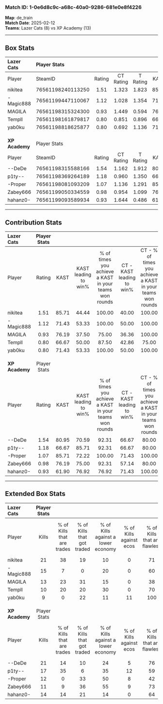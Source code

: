 ### Match ID: 1-0e6d8c9c-a68c-40a0-9286-681e0e8f4226  
**Map**: de_train  
**Match Date**: 2025-02-12  
**Teams**: Lazer Cats (8) vs XP Academy (13)  

---  

## Box Stats  

| **Lazer Cats** | Player Stats      |        |           |          |       |      |       |         |        |      |     |
| :- | :- | :-: | :-: | :-: | :-: | :-: | :-: | :-: | :-: | :-: | :-: |
| Player         | SteamID           | Rating | CT Rating | T Rating | KAST  | ADR  | Kills | Assists | Deaths | K/D  | HS% |
| nikitea        | 76561198240113250 |  1.51  |   1.323   |  1.823   | 85.71 | 92.6 |  21   |    4    |   14   | 1.50 | 61  |
| -Magic888      | 76561199447110067 |  1.12  |   1.028   |  1.354   | 71.43 | 63.3 |  15   |    4    |   12   | 1.25 | 46  |
| MAGILA         | 76561198315324300 |  0.93  |   1.449   |  0.594   | 76.19 | 73.3 |  13   |    5    |   19   | 0.68 | 69  |
| Templl         | 76561198161879817 |  0.80  |   0.851   |  0.896   | 66.67 | 58.3 |  10   |    8    |   15   | 0.67 | 30  |
| yab0ku         | 76561198818625877 |  0.80  |   0.692   |  1.136   | 71.43 | 63.4 |   9   |    6    |   15   | 0.60 | 55  |
|                |                   |        |           |          |       |      |       |         |        |      |     |
|                |                   |        |           |          |       |      |       |         |        |      |     |
|                |                   |        |           |          |       |      |       |         |        |      |     |
| **XP Academy** | Player Stats      |        |           |          |       |      |       |         |        |      |     |
| Player         | SteamID           | Rating | CT Rating | T Rating | KAST  | ADR  | Kills | Assists | Deaths | K/D  | HS% |
| --DeDe         | 76561198315588166 |  1.54  |   1.162   |  1.912   | 80.95 | 98.6 |  21   |    2    |   12   | 1.75 | 47  |
| p1ty--         | 76561198369264189 |  1.18  |   0.960   |  1.350   | 66.67 | 65.9 |  17   |    0    |   11   | 1.55 | 47  |
| -Proper        | 76561198081093209 |  1.07  |   1.136   |  1.291   | 85.71 | 68.1 |  12   |    6    |   14   | 0.86 | 75  |
| Zabey666       | 76561199050334559 |  0.98  |   0.954   |  1.099   | 76.19 | 77.4 |  11   |   10    |   15   | 0.73 | 54  |
| hahanz0-       | 76561199093589934 |  0.93  |   1.644   |  0.486   | 61.90 | 73.1 |  14   |    3    |   16   | 0.88 | 78  |
---  

## Contribution Stats  

| **Lazer Cats** | Player Stats |       |                      |                                                        |                           |                                                             |                          |                                                            |
| :- | :-: | :-: | :-: | :-: | :-: | :-: | :-: | :-: |
| Player         |    Rating    | KAST  | KAST leading to win% | % of times you achieve a KAST in your teams won rounds | CT - KAST leading to win% | CT - % of times you achieve a KAST in your teams won rounds | T - KAST leading to win% | T - % of times you achieve a KAST in your teams won rounds |
| nikitea        |     1.51     | 85.71 |        44.44         |                         100.00                         |           40.00           |                           100.00                            |          50.00           |                           100.00                           |
| -Magic888      |     1.12     | 71.43 |        53.33         |                         100.00                         |           50.00           |                           100.00                            |          57.14           |                           100.00                           |
| MAGILA         |     0.93     | 76.19 |        37.50         |                         75.00                          |           36.36           |                           100.00                            |          40.00           |                           50.00                            |
| Templl         |     0.80     | 66.67 |        50.00         |                         87.50                          |           42.86           |                            75.00                            |          57.14           |                           100.00                           |
| yab0ku         |     0.80     | 71.43 |        53.33         |                         100.00                         |           50.00           |                           100.00                            |          57.14           |                           100.00                           |
|                |              |       |                      |                                                        |                           |                                                             |                          |                                                            |
|                |              |       |                      |                                                        |                           |                                                             |                          |                                                            |
|                |              |       |                      |                                                        |                           |                                                             |                          |                                                            |
| **XP Academy** | Player Stats |       |                      |                                                        |                           |                                                             |                          |                                                            |
| Player         |    Rating    | KAST  | KAST leading to win% | % of times you achieve a KAST in your teams won rounds | CT - KAST leading to win% | CT - % of times you achieve a KAST in your teams won rounds | T - KAST leading to win% | T - % of times you achieve a KAST in your teams won rounds |
| --DeDe         |     1.54     | 80.95 |        70.59         |                         92.31                          |           66.67           |                            80.00                            |          72.73           |                           100.00                           |
| p1ty--         |     1.18     | 66.67 |        85.71         |                         92.31                          |           66.67           |                            80.00                            |          100.00          |                           100.00                           |
| -Proper        |     1.07     | 85.71 |        72.22         |                         100.00                         |           71.43           |                           100.00                            |          72.73           |                           100.00                           |
| Zabey666       |     0.98     | 76.19 |        75.00         |                         92.31                          |           57.14           |                            80.00                            |          88.89           |                           100.00                           |
| hahanz0-       |     0.93     | 61.90 |        76.92         |                         76.92                          |           71.43           |                           100.00                            |          83.33           |                           62.50                            |
---  

## Extended Box Stats  

| **Lazer Cats** | Player Stats |                            |                            |                                    |                         |                              |                                 |        |                             |                                     |                          |                               |                            |
| :- | :-: | :-: | :-: | :-: | :-: | :-: | :-: | :-: | :-: | :-: | :-: | :-: | :-: |
| Player         |    Kills     | % of Kills that are trades | % of Kills that got traded | % of Kills against a lower economy | % of Kills against ecos | % of Kills that are flawless | % of Kills that are close duels | Deaths | % of Deaths that get traded | % of Deaths against a lower economy | % of Deaths against ecos | % of Deaths that are flawless | % of Deaths that are close |
| nikitea        |      21      |             38             |             19             |                 10                 |            0            |              71              |               10                |   14   |              7              |                  0                  |            0             |              50               |             0              |
| -Magic888      |      15      |             7              |             0              |                 20                 |            0            |              60              |                7                |   12   |             17              |                  0                  |            0             |              92               |             0              |
| MAGILA         |      13      |             23             |             31             |                 15                 |            0            |              38              |                8                |   19   |             32              |                 11                  |            5             |              63               |             5              |
| Templl         |      10      |             20             |             20             |                 30                 |            0            |              70              |               10                |   15   |             13              |                  7                  |            0             |              67               |             7              |
| yab0ku         |      9       |             0              |             22             |                 11                 |           11            |             100              |                0                |   15   |             20              |                  7                  |            7             |              60               |             13             |
|                |              |                            |                            |                                    |                         |                              |                                 |        |                             |                                     |                          |                               |                            |
|                |              |                            |                            |                                    |                         |                              |                                 |        |                             |                                     |                          |                               |                            |
|                |              |                            |                            |                                    |                         |                              |                                 |        |                             |                                     |                          |                               |                            |
| **XP Academy** | Player Stats |                            |                            |                                    |                         |                              |                                 |        |                             |                                     |                          |                               |                            |
| Player         |    Kills     | % of Kills that are trades | % of Kills that got traded | % of Kills against a lower economy | % of Kills against ecos | % of Kills that are flawless | % of Kills that are close duels | Deaths | % of Deaths that get traded | % of Deaths against a lower economy | % of Deaths against ecos | % of Deaths that are flawless | % of Deaths that are close |
| --DeDe         |      21      |             14             |             10             |                 24                 |            5            |              76              |                5                |   12   |             17              |                 33                  |            8             |              67               |             17             |
| p1ty--         |      17      |             35             |             6              |                 35                 |           12            |              59              |                6                |   11   |              0              |                 27                  |            0             |              82               |             0              |
| -Proper        |      12      |             0              |             33             |                 50                 |            8            |              42              |               17                |   14   |             43              |                 29                  |            0             |              36               |             7              |
| Zabey666       |      11      |             9              |             36             |                 55                 |            9            |              73              |                0                |   15   |             13              |                 20                  |            0             |              53               |             13             |
| hahanz0-       |      14      |             14             |             21             |                 14                 |            0            |              64              |                0                |   16   |             13              |                 31                  |            6             |              88               |             0              |
